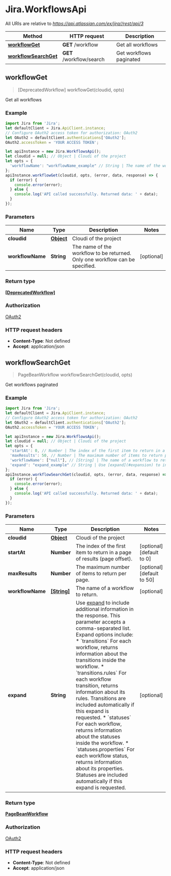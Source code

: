 # Jira.WorkflowsApi

All URIs are relative to *https://api.atlassian.com/ex/jira//rest/api/3*

Method | HTTP request | Description
------------- | ------------- | -------------
[**workflowGet**](WorkflowsApi.md#workflowGet) | **GET** /workflow | Get all workflows
[**workflowSearchGet**](WorkflowsApi.md#workflowSearchGet) | **GET** /workflow/search | Get workflows paginated



## workflowGet

> [DeprecatedWorkflow] workflowGet(cloudid, opts)

Get all workflows

### Example

```javascript
import Jira from 'Jira';
let defaultClient = Jira.ApiClient.instance;
// Configure OAuth2 access token for authorization: OAuth2
let OAuth2 = defaultClient.authentications['OAuth2'];
OAuth2.accessToken = 'YOUR ACCESS TOKEN';

let apiInstance = new Jira.WorkflowsApi();
let cloudid = null; // Object | Cloudi of the project
let opts = {
  'workflowName': "workflowName_example" // String | The name of the workflow to be returned. Only one workflow can be specified.
};
apiInstance.workflowGet(cloudid, opts, (error, data, response) => {
  if (error) {
    console.error(error);
  } else {
    console.log('API called successfully. Returned data: ' + data);
  }
});
```

### Parameters


Name | Type | Description  | Notes
------------- | ------------- | ------------- | -------------
 **cloudid** | [**Object**](.md)| Cloudi of the project | 
 **workflowName** | **String**| The name of the workflow to be returned. Only one workflow can be specified. | [optional] 

### Return type

[**[DeprecatedWorkflow]**](DeprecatedWorkflow.md)

### Authorization

[OAuth2](../README.md#OAuth2)

### HTTP request headers

- **Content-Type**: Not defined
- **Accept**: application/json


## workflowSearchGet

> PageBeanWorkflow workflowSearchGet(cloudid, opts)

Get workflows paginated

### Example

```javascript
import Jira from 'Jira';
let defaultClient = Jira.ApiClient.instance;
// Configure OAuth2 access token for authorization: OAuth2
let OAuth2 = defaultClient.authentications['OAuth2'];
OAuth2.accessToken = 'YOUR ACCESS TOKEN';

let apiInstance = new Jira.WorkflowsApi();
let cloudid = null; // Object | Cloudi of the project
let opts = {
  'startAt': 0, // Number | The index of the first item to return in a page of results (page offset).
  'maxResults': 50, // Number | The maximum number of items to return per page.
  'workflowName': ["null"], // [String] | The name of a workflow to return.
  'expand': "expand_example" // String | Use [expand](#expansion) to include additional information in the response. This parameter accepts a comma-separated list. Expand options include:   *  `transitions` For each workflow, returns information about the transitions inside the workflow.  *  `transitions.rules` For each workflow transition, returns information about its rules. Transitions are included automatically if this expand is requested.  *  `statuses` For each workflow, returns information about the statuses inside the workflow.  *  `statuses.properties` For each workflow status, returns information about its properties. Statuses are included automatically if this expand is requested.
};
apiInstance.workflowSearchGet(cloudid, opts, (error, data, response) => {
  if (error) {
    console.error(error);
  } else {
    console.log('API called successfully. Returned data: ' + data);
  }
});
```

### Parameters


Name | Type | Description  | Notes
------------- | ------------- | ------------- | -------------
 **cloudid** | [**Object**](.md)| Cloudi of the project | 
 **startAt** | **Number**| The index of the first item to return in a page of results (page offset). | [optional] [default to 0]
 **maxResults** | **Number**| The maximum number of items to return per page. | [optional] [default to 50]
 **workflowName** | [**[String]**](String.md)| The name of a workflow to return. | [optional] 
 **expand** | **String**| Use [expand](#expansion) to include additional information in the response. This parameter accepts a comma-separated list. Expand options include:   *  &#x60;transitions&#x60; For each workflow, returns information about the transitions inside the workflow.  *  &#x60;transitions.rules&#x60; For each workflow transition, returns information about its rules. Transitions are included automatically if this expand is requested.  *  &#x60;statuses&#x60; For each workflow, returns information about the statuses inside the workflow.  *  &#x60;statuses.properties&#x60; For each workflow status, returns information about its properties. Statuses are included automatically if this expand is requested. | [optional] 

### Return type

[**PageBeanWorkflow**](PageBeanWorkflow.md)

### Authorization

[OAuth2](../README.md#OAuth2)

### HTTP request headers

- **Content-Type**: Not defined
- **Accept**: application/json

